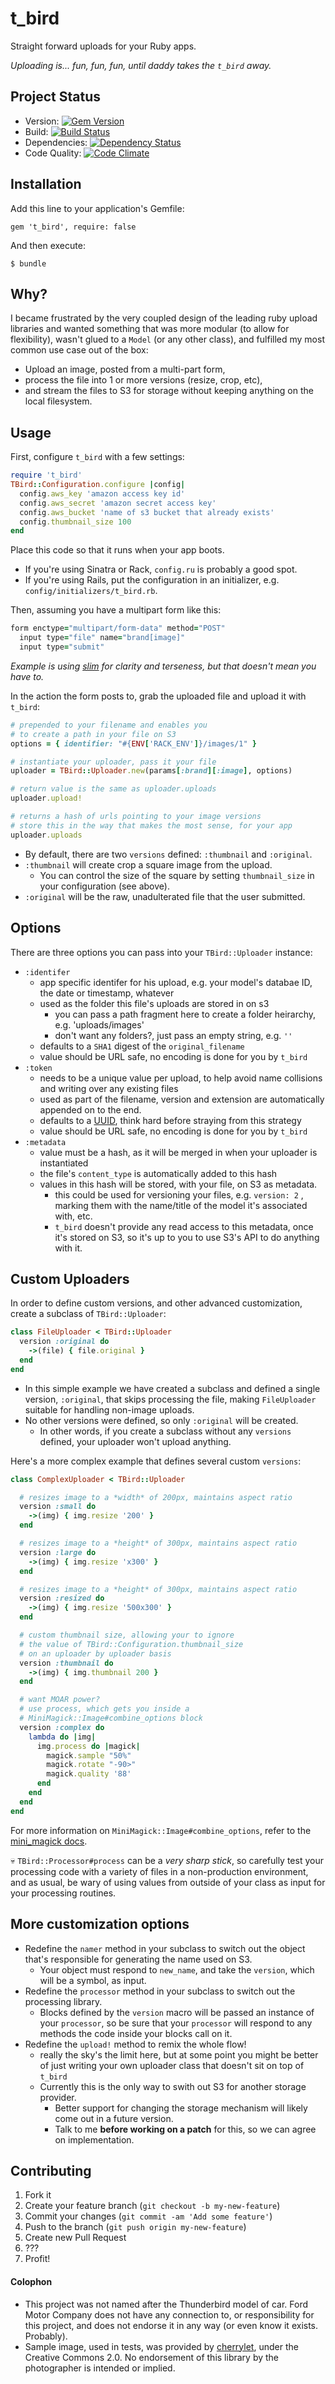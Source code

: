 # t_bird

Straight forward uploads for your Ruby apps.

_Uploading is... fun, fun, fun, until daddy takes the `t_bird` away._

## Project Status

- Version: [![Gem Version](https://badge.fury.io/rb/t_bird.png)](http://badge.fury.io/rb/t_bird)
- Build: [![Build Status](https://secure.travis-ci.org/xentek/t_bird.png)](http://travis-ci.org/xentek/t_bird)
- Dependencies: [![Dependency Status](https://gemnasium.com/xentek/t_bird.png)](https://gemnasium.com/xentek/t_bird)
- Code Quality: [![Code Climate](https://d3s6mut3hikguw.cloudfront.net/github/xentek/t_bird.png)](https://codeclimate.com/github/xentek/t_bird)

## Installation

Add this line to your application's Gemfile:

    gem 't_bird', require: false

And then execute:

    $ bundle

## Why?

I became frustrated by the very coupled design of the leading ruby
upload libraries and wanted something that was more modular (to
allow for flexibility), wasn't glued to a `Model` (or any other class),
and fulfilled my most common use case out of the box: 

 - Upload an image, posted from a multi-part form,
 - process the file into 1 or more versions (resize, crop, etc),
 - and stream the files to S3 for storage without keeping anything on
   the local filesystem.

## Usage

First, configure `t_bird` with a few settings:

````ruby
require 't_bird'
TBird::Configuration.configure |config|
  config.aws_key 'amazon access key id'
  config.aws_secret 'amazon secret access key'
  config.aws_bucket 'name of s3 bucket that already exists'
  config.thumbnail_size 100
end
````
Place this code so that it runs when your app boots.

  - If you're using Sinatra or Rack, `config.ru` is probably a good spot.
  - If you're using Rails, put the configuration in an initializer, e.g. `config/initializers/t_bird.rb`.

Then, assuming you have a multipart form like this:

````ruby
form enctype="multipart/form-data" method="POST"
  input type="file" name="brand[image]"
  input type="submit"
````
_Example is using [slim](http://slim-lang.com) for clarity and terseness, but that doesn't mean you have to._

In the action the form posts to, grab the uploaded file and upload it with `t_bird`:

````ruby
# prepended to your filename and enables you
# to create a path in your file on S3
options = { identifier: "#{ENV['RACK_ENV']}/images/1" }

# instantiate your uploader, pass it your file
uploader = TBird::Uploader.new(params[:brand][:image], options)

# return value is the same as uploader.uploads
uploader.upload!

# returns a hash of urls pointing to your image versions
# store this in the way that makes the most sense, for your app
uploader.uploads
````

- By default, there are two `versions` defined: `:thumbnail` and `:original`.
- `:thumbnail` will create crop a square image from the upload.
  - You can control the size of the square by setting `thumbnail_size` in your configuration (see above).
- `:original` will be the raw, unadulterated file that the user submitted.

## Options

There are three options you can pass into your `TBird::Uploader` instance:

  - `:identifer`
    - app specific identifer for his upload, e.g. your model's databae ID, the date or timestamp, whatever
    - used as the folder this file's uploads are stored in on s3
      - you can pass a path fragment here to create a folder heirarchy, e.g. 'uploads/images'
      - don't want any folders?, just pass an empty string, e.g. `''`
    - defaults to a `SHA1` digest of the `original_filename`
    - value should be URL safe, no encoding is done for you by `t_bird`
  - `:token`
    - needs to be a unique value per upload, to help avoid name collisions and writing over any existing files
    - used as part of the filename, version and extension are
      automatically appended on to the end.
    - defaults to a [UUID](http://en.wikipedia.org/wiki/Universally_unique_identifier), think hard before straying from this strategy
    - value should be URL safe, no encoding is done for you by `t_bird`
  - `:metadata`
    - value must be a hash, as it will be merged in when your uploader is instantiated
    - the file's `content_type` is automatically added to this hash
    - values in this hash will be stored, with your file, on S3 as metadata.
      - this could be used for versioning your files, e.g. `version: 2` , marking them with
        the name/title of the model it's associated with, etc.
      - `t_bird` doesn't provide any read access to this metadata, once it's stored on S3, so it's up to you to use S3's API to do anything with it.

## Custom Uploaders

In order to define custom versions, and other advanced customization, create a subclass of `TBird::Uploader`:

````ruby
class FileUploader < TBird::Uploader
  version :original do
    ->(file) { file.original }
  end
end
````

- In this simple example we have created a subclass and defined a single
version, `:original`, that skips processing the file, making `FileUploader` suitable
for handling non-image uploads.
- No other versions were defined, so only `:original` will be created.
  - In other words, if you create a subclass without any `versions`
    defined, your uploader won't upload anything.

Here's a more complex example that defines several custom `versions`:

````ruby
class ComplexUploader < TBird::Uploader

  # resizes image to a *width* of 200px, maintains aspect ratio
  version :small do
    ->(img) { img.resize '200' } 
  end

  # resizes image to a *height* of 300px, maintains aspect ratio
  version :large do
    ->(img) { img.resize 'x300' }
  end

  # resizes image to a *height* of 300px, maintains aspect ratio
  version :resized do
    ->(img) { img.resize '500x300' }
  end

  # custom thumbnail size, allowing your to ignore
  # the value of TBird::Configuration.thumbnail_size
  # on an uploader by uploader basis
  version :thumbnail do
    ->(img) { img.thumbnail 200 }
  end

  # want MOAR power?
  # use process, which gets you inside a
  # MiniMagick::Image#combine_options block
  version :complex do
    lambda do |img|
      img.process do |magick|
        magick.sample "50%"
        magick.rotate "-90>"
        magick.quality '88'
      end
    end
  end
end
````
For more information on `MiniMagick::Image#combine_options`, refer to the [mini_magick docs](https://github.com/minimagick/minimagick/blob/master/README.md).

:skull: `TBird::Processor#process` can be a _very sharp stick_, so carefully test your processing code with a variety of files in a non-production environment, and as usual, be wary of using values from outside of your class as input for your processing routines.

## More customization options

  - Redefine the `namer` method in your subclass to switch out the object that's responsible for generating the name used on S3.
    - Your object must respond to `new_name`, and take the `version`, which will be a symbol, as input.
  - Redefine the `processor` method in your subclass to switch out the processing library.
    - Blocks defined by the `version` macro will be passed an instance of your `processor`,
      so be sure that your `processor` will respond to any methods the code inside your blocks call on it. 
  - Redefine the `upload!` method to remix the whole flow!
    - really the sky's the limit here, but at some point you might be
      better of just writing your own uploader class that doesn't sit on
      top of `t_bird`
    - Currently this is the only way to swith out S3 for another storage provider.
      - Better support for changing the storage mechanism will likely come out in a future version.
      - Talk to me __before working on a patch__ for this, so we can agree on implementation.

## Contributing

1. Fork it
2. Create your feature branch (`git checkout -b my-new-feature`)
3. Commit your changes (`git commit -am 'Add some feature'`)
4. Push to the branch (`git push origin my-new-feature`)
5. Create new Pull Request
6. ???
7. Profit!

#### Colophon

  - This project was not named after the Thunderbird model of car. Ford Motor Company does not have any connection to, or responsibility for this project, and does not endorse it in any way (or even know it exists. Probably).
  - Sample image, used in tests, was provided by [cherrylet](http://www.flickr.com/photos/cherrylet/10258332985/sizes/o/in/photostream/), under the Creative Commons 2.0. No endorsement of this library by the photographer is intended or implied.
